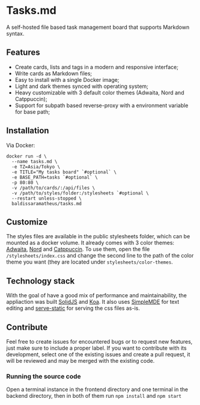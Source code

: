 # Tasks.md
A self-hosted file based task management board that supports Markdown syntax.

## Features
- Create cards, lists and tags in a modern and responsive interface;
- Write cards as Markdown files;
- Easy to install with a single Docker image;
- Light and dark themes synced with operating system;
- Heavy customizable with 3 default color themes (Adwaita, Nord and Catppuccin);
- Support for subpath based reverse-proxy with a environment variable for base path;

## Installation
Via Docker:
```
docker run -d \
  --name tasks.md \
  -e TZ=Asia/Tokyo \
  -e TITLE="My tasks board" `#optional` \
  -e BASE_PATH=tasks `#optional` \
  -p 80:80 \
  -v /path/to/cards/:/api/files \
  -v /path/to/styles/folder:/stylesheets `#optional \
  --restart unless-stopped \
  baldissaramatheus/tasks.md
```
## Customize
The styles files are available in the public stylesheets folder, which can be mounted as a docker volume. It already comes with 3 color themes: [Adwaita](https://gnome.pages.gitlab.gnome.org/libadwaita/doc/main/named-colors.html), [Nord](https://www.nordtheme.com/) and [Catppuccin](https://github.com/catppuccin/catppuccin). To use them, open the file `/stylesheets/index.css` and change the second line to the path of the color theme you want (they are located under `stylesheets/color-themes`.

## Technology stack
With the goal of have a good mix of performance and maintainability, the appliaction was built [SolidJS](https://github.com/solidjs/solid) and [Koa](https://github.com/koajs/koa). It also uses [SimpleMDE](https://github.com/sparksuite/simplemde-markdown-editor) for text editing and [serve-static](https://github.com/expressjs/serve-static) for serving the css files as-is.

## Contribute
Feel free to create issues for encountered bugs or to request new features, just make sure to include a proper label. If you want to contribute with its development, select one of the existing issues and create a pull request, it will be reviewed and may be merged with the existing code. 

### Running the source code
Open a terminal instance in the frontend directory and one terminal in the backend directory, then in both of them run `npm install` and `npm start`
